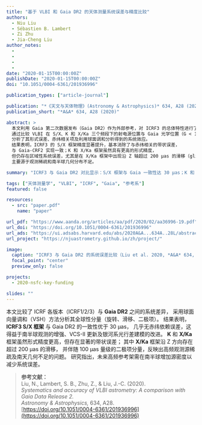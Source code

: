 ```yaml
---
title: "基于 VLBI 和 Gaia DR2 的天体测量系统误差与精度比较"
authors:
  - Niu Liu
  - Sébastien B. Lambert
  - Zi Zhu
  - Jia-Cheng Liu
author_notes:
  - 
  - 
  - 
  - 
date: "2020-01-15T00:00:00Z"
publishDate: "2020-01-15T00:00:00Z"
doi: "10.1051/0004-6361/201936996"

publication_types: ["article-journal"]

publication: "*《天文与天体物理》(Astronomy & Astrophysics)* 634, A28 (2020)"
publication_short: "*A&A* 634, A28 (2020)"

abstract: >
  本文利用 Gaia 第二次数据发布（Gaia DR2）作为外部参考，对 ICRF3 的总体特性进行了评估。
  通过比较 VLBI 在 S/X、K 和 X/Ka 三个频段下的射电源位置与 Gaia 光学位置（G < 18.7），
  分析了其形式误差、赤纬相关项及利用球面调和分析得到的系统效应。
  结果表明，ICRF3 的 S/X 框架精度显著提升，基本消除了与赤纬相关的带状误差，
  与 Gaia-CRF2 实现一致；K 和 X/Ka 框架虽然具有更高的形式精度，
  但仍存在区域性系统误差，尤其是在 X/Ka 框架中出现沿 Z 轴超过 200 μas 的滑移（glide），
  主要源于观测稀疏和南半球几何分布不足。

summary: "ICRF3 与 Gaia DR2 对比显示：S/X 框架与 Gaia 一致性达 30 μas；K 和 X/Ka 框架存在显著的区域系统误差。"

tags: ["天体测量学", "VLBI", "ICRF", "Gaia", "参考系"]
featured: false

resources:
  - src: "paper.pdf"
    name: "paper"

url_pdf: "https://www.aanda.org/articles/aa/pdf/2020/02/aa36996-19.pdf"
url_doi: "https://doi.org/10.1051/0004-6361/201936996"
url_ads: "https://ui.adsabs.harvard.edu/abs/2020A&A...634A..28L/abstract"
url_project: "https://njuastrometry.github.io/zh/project/"

image:
  caption: "ICRF3 与 Gaia DR2 的系统误差比较（Liu et al. 2020, *A&A* 634, A28）"
  focal_point: "center"
  preview_only: false

projects:
  - 2020-nsfc-key-funding

slides: ""
---
```


本文比较了 ICRF 各版本（ICRF1/2/3）与 **Gaia DR2** 之间的系统差异，
采用球面向量调和（VSH）方法分析其全球性分量（旋转、滑移、二极项）。
结果表明，**ICRF3 S/X 框架** 与 Gaia DR2 的一致性优于 30 μas，
几乎无赤纬依赖误差，这得益于南半球观测的增强、VCS-II 更新及银河系光行差建模的改进。
**K** 和 **X/Ka** 框架虽然形式精度更高，但存在显著的带状误差；
其中 **X/Ka** 框架沿 Z 方向存在超过 200 μas 的滑移，
并伴随 100 μas 量级的二极项分量，反映出高频观测源稀疏及南天几何不足的问题。
研究指出，未来高频参考架需在南半球增加源密度以减少系统误差。

> **参考文献：**  
> Liu, N., Lambert, S. B., Zhu, Z., & Liu, J.-C. (2020).  
> *Systematics and accuracy of VLBI astrometry: A comparison with Gaia Data Release 2.*  
> *Astronomy & Astrophysics,* 634, A28.  
> [https://doi.org/10.1051/0004-6361/201936996](https://doi.org/10.1051/0004-6361/201936996)
